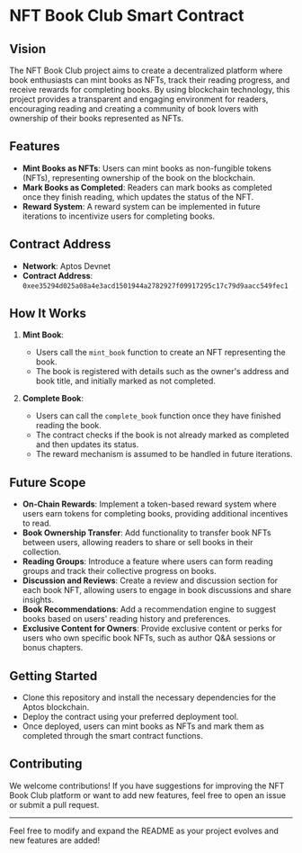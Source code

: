 

# NFT Book Club Smart Contract

## Vision

The NFT Book Club project aims to create a decentralized platform where book enthusiasts can mint books as NFTs, track their reading progress, and receive rewards for completing books. By using blockchain technology, this project provides a transparent and engaging environment for readers, encouraging reading and creating a community of book lovers with ownership of their books represented as NFTs.

## Features

- **Mint Books as NFTs**: Users can mint books as non-fungible tokens (NFTs), representing ownership of the book on the blockchain.
- **Mark Books as Completed**: Readers can mark books as completed once they finish reading, which updates the status of the NFT.
- **Reward System**: A reward system can be implemented in future iterations to incentivize users for completing books.

## Contract Address

- **Network**: Aptos Devnet
- **Contract Address**: `0xee35294d025a08a4e3acd1501944a2782927f09917295c17c79d9aacc549fec1`

## How It Works

1. **Mint Book**:

   - Users call the `mint_book` function to create an NFT representing the book.
   - The book is registered with details such as the owner's address and book title, and initially marked as not completed.

2. **Complete Book**:
   - Users can call the `complete_book` function once they have finished reading the book.
   - The contract checks if the book is not already marked as completed and then updates its status.
   - The reward mechanism is assumed to be handled in future iterations.

## Future Scope

- **On-Chain Rewards**: Implement a token-based reward system where users earn tokens for completing books, providing additional incentives to read.
- **Book Ownership Transfer**: Add functionality to transfer book NFTs between users, allowing readers to share or sell books in their collection.
- **Reading Groups**: Introduce a feature where users can form reading groups and track their collective progress on books.
- **Discussion and Reviews**: Create a review and discussion section for each book NFT, allowing users to engage in book discussions and share insights.
- **Book Recommendations**: Add a recommendation engine to suggest books based on users' reading history and preferences.
- **Exclusive Content for Owners**: Provide exclusive content or perks for users who own specific book NFTs, such as author Q&A sessions or bonus chapters.

## Getting Started

- Clone this repository and install the necessary dependencies for the Aptos blockchain.
- Deploy the contract using your preferred deployment tool.
- Once deployed, users can mint books as NFTs and mark them as completed through the smart contract functions.

## Contributing

We welcome contributions! If you have suggestions for improving the NFT Book Club platform or want to add new features, feel free to open an issue or submit a pull request.

---

Feel free to modify and expand the README as your project evolves and new features are added!
